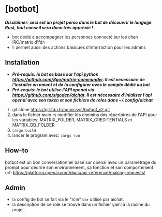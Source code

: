 # [botbot]
***Disclaimer: ceci est un projet perso dans le but de découvrir le langage Rust, tout conseil sera donc très apprécié !***
* bot dédié à accompagner les personnes connecté sur les chan IRC/matrix d'fdn
* Il permet aussi des actions basiques d'interraction pour les admins

## Installation
- ***Pré-requis: le bot se base sur l'api python https://github.com/8go/matrix-commander. Il est nécessaire de l'installer en amont et de la configurer avec le compte dédié au bot***
- ***Pré-requis: le bot utilise l'API openai via https://github.com/sigoden/aichat. Il est nécessaire d'inialiser l'api openai avec son token et son fichiers de roles dans ~/.config/aichat***

1. git clone https://git.fdn.fr/adminsys/botbot_v2.git
2. dans le fichier main.rs modifier les chemins des répertoires de l'API pour les variables: MATRIX_FOLDER, MATRIX_CREDITENTIALS et MATRIX_DB_FOLDER
3. `cargo build`
4. lancer le program avec: `cargo run`

## How-to
botbot est un bon conversationnel basé sur openai avec un paramétrage du prompt pour décrire son environnement, sa fonction et son comportement (cf: https://platform.openai.com/docs/api-reference/making-requests)

## Admin
  - la config de bot se fait via le "role" `bar` utilisé par aichat.
  - la description de ce role se trouve dans un fichier yaml à la racine du projet.
